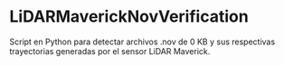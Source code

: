 # LiDARMaverickNovVerification
Script en Python para detectar archivos .nov de 0 KB y sus respectivas trayectorias generadas por el sensor LiDAR Maverick.

